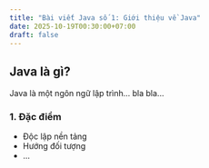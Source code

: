 ```yaml
---
title: "Bài viết Java số 1: Giới thiệu về Java"
date: 2025-10-19T00:30:00+07:00
draft: false
---
```


## Java là gì?

Java là một ngôn ngữ lập trình... bla bla...

### 1. Đặc điểm
- Độc lập nền tảng
- Hướng đối tượng
- ...